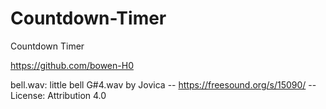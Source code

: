 # Countdown-Timer
Countdown Timer

https://github.com/bowen-H0


bell.wav:
little bell G#4.wav by Jovica -- https://freesound.org/s/15090/ -- License: Attribution 4.0
